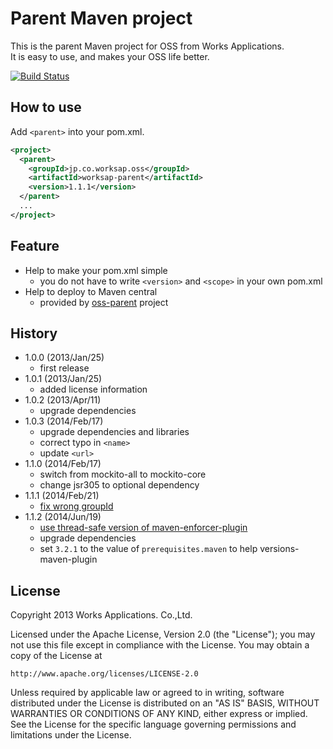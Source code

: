 Parent Maven project
====================
This is the parent Maven project for OSS from Works Applications.  
It is easy to use, and makes your OSS life better.

[![Build Status](https://secure.travis-ci.org/WorksApplications/worksap-parent.png)](http://travis-ci.org/WorksApplications/worksap-parent)

How to use
----------
Add `<parent>` into your pom.xml.

```xml
<project>
  <parent>
    <groupId>jp.co.worksap.oss</groupId>
    <artifactId>worksap-parent</artifactId>
    <version>1.1.1</version>
  </parent>
  ...
</project>
```

Feature
-------
- Help to make your pom.xml simple
    - you do not have to write `<version>` and `<scope>` in your own pom.xml
- Help to deploy to Maven central
    - provided by [oss-parent](https://github.com/sonatype/oss-parents/tree/master/oss-parent) project

History
-------
- 1.0.0 (2013/Jan/25)
    - first release
- 1.0.1 (2013/Jan/25)
    - added license information
- 1.0.2 (2013/Apr/11)
    - upgrade dependencies
- 1.0.3 (2014/Feb/17)
    - upgrade dependencies and libraries
    - correct typo in `<name>`
    - update `<url>`
- 1.1.0 (2014/Feb/17)
    - switch from mockito-all to mockito-core
    - change jsr305 to optional dependency
- 1.1.1 (2014/Feb/21)
    - [fix wrong groupId](https://github.com/WorksApplications/worksap-parent/pull/2)
- 1.1.2 (2014/Jun/19)
    - [use thread-safe version of maven-enforcer-plugin](https://github.com/WorksApplications/worksap-parent/issues/3)
    - upgrade dependencies
    - set `3.2.1` to the value of `prerequisites.maven` to help versions-maven-plugin

License
-------
Copyright 2013 Works Applications. Co.,Ltd.

Licensed under the Apache License, Version 2.0 (the "License");
you may not use this file except in compliance with the License.
You may obtain a copy of the License at

    http://www.apache.org/licenses/LICENSE-2.0

Unless required by applicable law or agreed to in writing, software
distributed under the License is distributed on an "AS IS" BASIS,
WITHOUT WARRANTIES OR CONDITIONS OF ANY KIND, either express or implied.
See the License for the specific language governing permissions and
limitations under the License.
